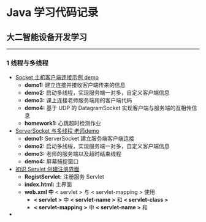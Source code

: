 # Java 学习代码记录
## 大二智能设备开发学习

------

### 1 线程与多线程

- [Socket 主机客户端连接示例 demo](https://github.com/ikunhuaji/Java-Learn-Demo/tree/master/Webnet)
  - **demo1:** 建立连接并接收客户端传来的信息
  - **demo2:** 启动多线程，实现服务端一对多，自定义客户端信息
  - **demo3:**  课上连接老师服务端用的客户端代码
  - **demo4:** 基于 UDP 的 DatagramSocket 实现客户端与服务端的互相传信息
  - **homework1:** 心跳超时检测作业
- [ServerSocket 与多线程 老师demo](https://github.com/ikunhuaji/Java-Learn-Demo/tree/master/sockettest1)
  - **demo1:** ServerSocket 建立服务端客户端连接
  - **demo2:** 启动多线程，实现服务端一对多，自定义客户端信息
  - **demo3:** 老师的服务端以及超时结束线程
  - **demo4:** 屏幕捕捉窗口
- [初识 Servlet 创建注册界面](https://github.com/ikunhuaji/Java-Learn-Demo/tree/master/webee1)
  - **RegistServlet:** 注册服务 Servlet
  - **index.html:** 主界面
  - **web.xml 中** < servlet > 与 < servlet-mapping > 使用
    - **< servlet >** 中 **< servlet-name >** 和 **< servlet-class >**
    - **< servlet-mapping >** 中 **< servlet-name >** 和 **<url-pattern>**
- 